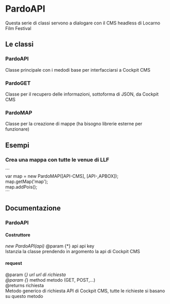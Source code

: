 
# PardoAPI
Questa serie di classi servono a dialogare con il CMS headless di Locarno Film Festival

## Le classi
### PardoAPI
Classe principale con i medodi base per interfacciarsi a Cockpit CMS
### PardoGET
Classe per il recupero delle informazioni, sottoforma di JSON, da Cockpit CMS
### PardoMAP
Classe per la creazione di mappe (ha bisogno librerie esterne per funzionare)

## Esempi
### Crea una mappa con tutte le venue di LLF
´´´<br>
    var map = new PardoMAP([API-CMS], [API-,APBOX]);<br>
    map.getMap('map');<br>
    map.addPois();<br>
´´´

## Documentazione
### PardoAPI
#### Costruttore
*new PardoAPI(api)*
@param {*} api api key<br>
Istanzia la classe prendendo in argomento la api di Cockpit CMS
#### request
@param {*} url url di richiesta<br>
@param {*} method metodo (GET, POST,...)<br>
@returns richiesta<br>
Metodo generico di richiesta API di Cockpit CMS, tutte le richieste si basano su questo metodo

